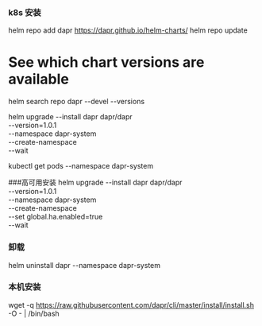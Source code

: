 
### k8s 安装

helm repo add dapr https://dapr.github.io/helm-charts/
helm repo update
# See which chart versions are available
helm search repo dapr --devel --versions

helm upgrade --install dapr dapr/dapr \
--version=1.0.1 \
--namespace dapr-system \
--create-namespace \
--wait


kubectl get pods --namespace dapr-system


###高可用安装
helm upgrade --install dapr dapr/dapr \
--version=1.0.1 \
--namespace dapr-system \
--create-namespace \
--set global.ha.enabled=true \
--wait

### 卸载

helm uninstall dapr --namespace dapr-system


### 本机安装

wget -q https://raw.githubusercontent.com/dapr/cli/master/install/install.sh -O - | /bin/bash











